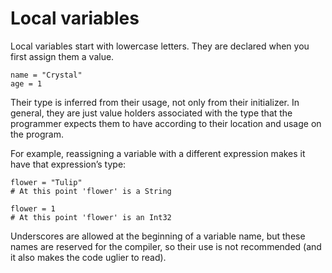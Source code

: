 # Local variables

Local variables start with lowercase letters. They are declared when you first assign them a value.

```crystal
name = "Crystal"
age = 1
```

Their type is inferred from their usage, not only from their initializer. In general, they are just value holders associated with the type that the programmer expects them to have according to their location and usage on the program.

For example, reassigning a variable with a different expression makes it have that expression’s type:

```crystal
flower = "Tulip"
# At this point 'flower' is a String

flower = 1
# At this point 'flower' is an Int32
```

Underscores are allowed at the beginning of a variable name, but these names are reserved for the compiler, so their use is not recommended (and it also makes the code uglier to read).
